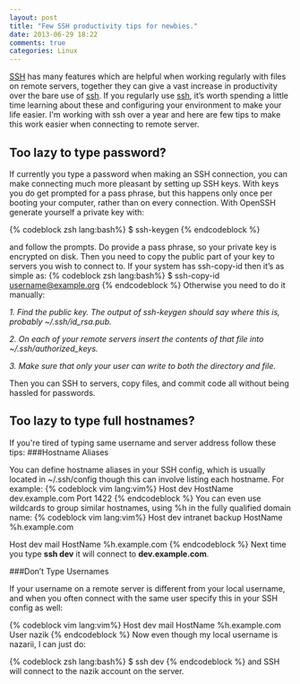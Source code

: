 ```yaml
---
layout: post
title: "Few SSH productivity tips for newbies."
date: 2013-06-29 18:22
comments: true
categories: Linux
---
```

[SSH](http://en.wikipedia.org/wiki/Secure_Shell) has many features which are helpful when working regularly with files on remote servers, together they can give a vast increase in productivity over the bare use of <a href="http://en.wikipedia.org/wiki/Secure_Shell">ssh</a>. If you regularly use <a href="http://en.wikipedia.org/wiki/Secure_Shell">ssh</a>, it’s worth spending a little time learning about these and configuring your environment to make your life easier.<!-- more -->
I'm working with ssh over a year and here are few tips to make this work easier when connecting to remote server.
## Too lazy to type password?
If currently you type a password when making an SSH connection, you can make connecting much more pleasant by setting up SSH keys. With keys you do get prompted for a pass phrase, but this happens only once per booting your computer, rather than on every connection. With OpenSSH generate yourself a private key with:

{% codeblock zsh lang:bash%}
$ ssh-keygen
{% endcodeblock %}

and follow the prompts. Do provide a pass phrase, so your private key is encrypted on disk. Then you need to copy the public part of your key to servers you wish to connect to. If your system has ssh-copy-id then it’s as simple as:
{% codeblock zsh lang:bash%}
$ ssh-copy-id username@example.org
{% endcodeblock %}
Otherwise you need to do it manually:

*1. Find the public key. The output of ssh-keygen should say where this is, probably ~/.ssh/id_rsa.pub.*

*2. On each of your remote servers insert the contents of that file into ~/.ssh/authorized_keys.*

*3. Make sure that only your user can write to both the directory and file.*

Then you can SSH to servers, copy files, and commit code all without being hassled for passwords.

## Too lazy to type full hostnames?
If you're tired of typing same username and server address follow these tips:
###Hostname Aliases

You can define hostname aliases in your SSH config, which is usually located in ~/.ssh/config though this can involve listing each hostname. For example:
{% codeblock vim lang:vim%}
Host dev
  HostName dev.example.com
  Port 1422
{% endcodeblock %}
You can even use wildcards to group similar hostnames, using %h in the fully qualified domain name:
{% codeblock vim lang:vim%}
Host dev intranet backup
  HostName %h.example.com

Host dev mail
  HostName %h.example.com
{% endcodeblock %}
Next time you type **ssh dev** it will connect to **dev.example.com**.

###Don’t Type Usernames

If your username on a remote server is different from your local username, and when you often connect with the same user specify this in your SSH config as well:

{% codeblock vim lang:vim%}
Host dev mail
  HostName %h.example.com
  User nazik
{% endcodeblock %}
Now even though my local username is nazarii, I can just do:

{% codeblock zsh lang:bash%}
$ ssh dev
{% endcodeblock %}
and SSH will connect to the nazik account on the server.